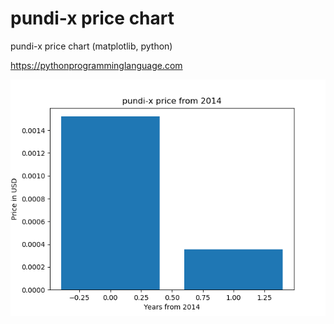 # pundi-x price chart 

pundi-x price chart (matplotlib, python)

https://pythonprogramminglanguage.com

<img src='chart.png'>
